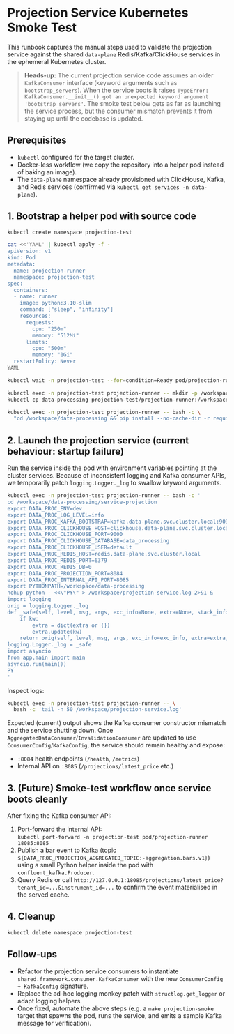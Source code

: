 # Projection Service Kubernetes Smoke Test

This runbook captures the manual steps used to validate the projection service
against the shared `data-plane` Redis/Kafka/ClickHouse services in the
ephemeral Kubernetes cluster.

> **Heads-up:** The current projection service code assumes an older
> `KafkaConsumer` interface (keyword arguments such as `bootstrap_servers`).
> When the service boots it raises
> `TypeError: KafkaConsumer.__init__() got an unexpected keyword argument 'bootstrap_servers'`.
> The smoke test below gets as far as launching the service process, but the
> consumer mismatch prevents it from staying up until the codebase is updated.

## Prerequisites

- `kubectl` configured for the target cluster.
- Docker-less workflow (we copy the repository into a helper pod instead of
  baking an image).
- The `data-plane` namespace already provisioned with ClickHouse, Kafka, and
  Redis services (confirmed via `kubectl get services -n data-plane`).

## 1. Bootstrap a helper pod with source code

```bash
kubectl create namespace projection-test

cat <<'YAML' | kubectl apply -f -
apiVersion: v1
kind: Pod
metadata:
  name: projection-runner
  namespace: projection-test
spec:
  containers:
  - name: runner
    image: python:3.10-slim
    command: ["sleep", "infinity"]
    resources:
      requests:
        cpu: "250m"
        memory: "512Mi"
      limits:
        cpu: "500m"
        memory: "1Gi"
  restartPolicy: Never
YAML

kubectl wait -n projection-test --for=condition=Ready pod/projection-runner --timeout=120s

kubectl exec -n projection-test projection-runner -- mkdir -p /workspace
kubectl cp data-processing projection-test/projection-runner:/workspace/data-processing

kubectl exec -n projection-test projection-runner -- bash -c \
  "cd /workspace/data-processing && pip install --no-cache-dir -r requirements.txt"
```

## 2. Launch the projection service (current behaviour: startup failure)

Run the service inside the pod with environment variables pointing at the
cluster services. Because of inconsistent logging and Kafka consumer APIs,
we temporarily patch `logging.Logger._log` to swallow keyword arguments.

```bash
kubectl exec -n projection-test projection-runner -- bash -c '
cd /workspace/data-processing/service-projection
export DATA_PROC_ENV=dev
export DATA_PROC_LOG_LEVEL=info
export DATA_PROC_KAFKA_BOOTSTRAP=kafka.data-plane.svc.cluster.local:9092
export DATA_PROC_CLICKHOUSE_HOST=clickhouse.data-plane.svc.cluster.local
export DATA_PROC_CLICKHOUSE_PORT=9000
export DATA_PROC_CLICKHOUSE_DATABASE=data_processing
export DATA_PROC_CLICKHOUSE_USER=default
export DATA_PROC_REDIS_HOST=redis.data-plane.svc.cluster.local
export DATA_PROC_REDIS_PORT=6379
export DATA_PROC_REDIS_DB=0
export DATA_PROC_PROJECTION_PORT=8084
export DATA_PROC_INTERNAL_API_PORT=8085
export PYTHONPATH=/workspace/data-processing
nohup python - <<\"PY\" > /workspace/projection-service.log 2>&1 &
import logging
orig = logging.Logger._log
def _safe(self, level, msg, args, exc_info=None, extra=None, stack_info=False, stacklevel=1, **kw):
    if kw:
        extra = dict(extra or {})
        extra.update(kw)
    return orig(self, level, msg, args, exc_info=exc_info, extra=extra, stack_info=stack_info, stacklevel=stacklevel)
logging.Logger._log = _safe
import asyncio
from app.main import main
asyncio.run(main())
PY
'
```

Inspect logs:

```bash
kubectl exec -n projection-test projection-runner -- \
  bash -c 'tail -n 50 /workspace/projection-service.log'
```

Expected (current) output shows the Kafka consumer constructor mismatch and the
service shutting down. Once `AggregatedDataConsumer`/`InvalidationConsumer`
are updated to use `ConsumerConfig`/`KafkaConfig`, the service should remain
healthy and expose:

- `:8084` health endpoints (`/health`, `/metrics`)
- Internal API on `:8085` (`/projections/latest_price` etc.)

## 3. (Future) Smoke-test workflow once service boots cleanly

After fixing the Kafka consumer API:

1. Port-forward the internal API:  
   `kubectl port-forward -n projection-test pod/projection-runner 18085:8085`
2. Publish a bar event to Kafka (topic
   `${DATA_PROC_PROJECTION_AGGREGATED_TOPIC:-aggregation.bars.v1}`) using a
   small Python helper inside the pod with `confluent_kafka.Producer`.
3. Query Redis or call
   `http://127.0.0.1:18085/projections/latest_price?tenant_id=...&instrument_id=...`
   to confirm the event materialised in the served cache.

## 4. Cleanup

```bash
kubectl delete namespace projection-test
```

## Follow-ups

- Refactor the projection service consumers to instantiate
  `shared.framework.consumer.KafkaConsumer` with the new
  `ConsumerConfig + KafkaConfig` signature.
- Replace the ad-hoc logging monkey patch with `structlog.get_logger`
  or adapt logging helpers.
- Once fixed, automate the above steps (e.g. a `make projection-smoke`
  target that spawns the pod, runs the service, and emits a sample Kafka
  message for verification).
